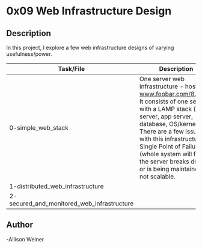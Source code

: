 # 0x09 Web Infrastructure Design 
## Description

In this project, I explore a few web infrastructure designs of varying usefulness/power.

Task/File | Description 
-----|-----
0-simple_web_stack | One server web infrastructure - hosts www.foobar.com/8.8.8.8. It consists of one server with a LAMP stack (web server, app server, database, OS/kernel). There are a few issues with this infrastructure: Single Point of Failure (whole system will fail if the server breaks down or is being maintained), not scalable. 
1-distributed_web_infrastructure | 
2-secured_and_monitored_web_infrastructure | 

## Author
-Allison Weiner
